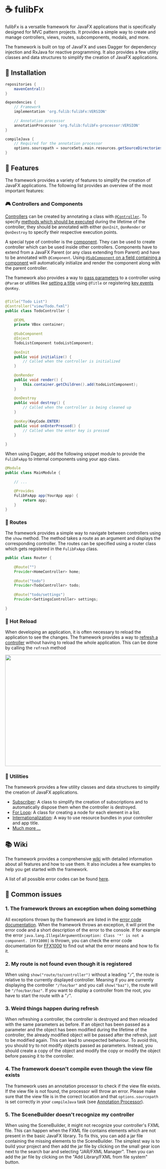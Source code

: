 # ☕ fulibFx

fulibFx is a versatile framework for JavaFX applications that is specifically designed for MVC pattern projects.
It provides a simple way to create and manage controllers, views, routes, subcomponents, modals, and more.

The framework is built on top of JavaFX and uses Dagger for dependency injection and RxJava for reactive programming.
It also provides a few utility classes and data structures to simplify the creation of JavaFX applications.

## 🔗 Installation

```groovy
repositories {
    mavenCentral()
}

dependencies {
    // Framework
    implementation 'org.fulib:fulibFx:VERSION'
    
    // Annotation processor
    annotationProcessor 'org.fulib:fulibFx-processor:VERSION'
}

compileJava {
    // Required for the annotation processor
    options.sourcepath = sourceSets.main.resources.getSourceDirectories()
}
```

## 📑 Features

The framework provides a variety of features to simplify the creation of JavaFX applications. The following list
provides an overview of the most important features:

### 🎮 Controllers and Components

[Controllers](docs/controller/README.md) can be created by annotating a class with [`@Controller`](docs/controller/1-controllers.md).
To specify [methods which should be executed](docs/controller/1-controllers.md) during the lifetime of the controller, they should be annotated with either 
`@onInit`, `@onRender` or `@onDestroy` to specify their respective execution points.

A special type of controller is the [component](docs/controller/2-components.md). They can be used to create controller which can be used inside other
controllers. Components have to extend from a JavaFX Parent (or any class extending from Parent) and have to be annotated
with `@Component`. Using [`@SubComponent` on a field containing a component](docs/controller/8-subcomponents.md) will automatically initialize and render the
component along with the parent controller.

The framework also provides a way to [pass parameters](docs/controller/4-parameters.md) to a controller using `@Param` 
or utilities like [setting a title](docs/controller/6-titles.md) using `@Title` or registering 
[key events](docs/controller/10-key-events.md) `@onKey`.

```java

@Title("Todo List")
@Controller("view/Todo.fxml")
public class TodoController {
    
    @FXML
    private VBox container;
    
    @SubComponent
    @Inject
    TodoListComponent todoListComponent;
    
    @onInit
    public void initialize() {
        // Called when the controller is initialized
    }
    
    @onRender
    public void render() {
        this.container.getChildren().add(todoListComponent);
    }
    
    @onDestroy
    public void destroy() {
        // Called when the controller is being cleaned up
    }
    
    @onKey(KeyCode.ENTER)
    public void onEnterPressed() {
        // Called when the enter key is pressed
    }
    
}
```

When using Dagger, add the following snippet module to provide the `FulibFxApp` to internal components using your app class.

```java
@Module
public class MainModule {
    
    // ...
    
    @Provides
    FulibFxApp app(YourApp app) {
        return app;
    }
}
```

### 📜 Routes

The framework provides a simple way to navigate between controllers using the `show` method. The method takes a route
as an argument and displays the corresponding controller. The routes can be specified using a router class which gets 
registered in the `FulibFxApp` class.

```java
public class Router {
    
    @Route("")
    Provider<HomeController> home;
    
    @Route("todo")
    Provider<TodoController> todo;
    
    @Route("todo/settings")
    Provider<SettingsController> settings;
    
}
```

### 🔄 Hot Reload

When developing an application, it is often necessary to reload the application to see the changes. The framework provides
a way to [refresh a controller](docs/features/3-history.md) without having to reload the whole application. 
This can be done by calling the `refresh` method

<img width="640" height="360" src="docs/assets/hot-reload.gif">

### 🧷 Utilities

The framework provides a few utility classes and data structures to simplify the creation of JavaFX applications.

- [Subscriber](docs/features/1-subscriber.md): A class to simplify the creation of subscriptions and to automatically dispose them when the controller is destroyed.
- [For Loop](docs/features/2-for.md): A class for creating a node for each element in a list.
- [Internationalization](docs/controller/5-internationalization.md): A way to use resource bundles in your controller and app title.
- [Much more ...](docs/features/README.md)

## 📚 Wiki

The framework provides a comprehensive [wiki](docs/README.md) with detailed information about all features and how to use them.
It also includes a few examples to help you get started with the framework.

A list of all possible error codes can be found [here](ERROR_CODES.md).

## 🛑 Common issues

### 1. The framework throws an exception when doing something
All exceptions thrown by the framework are listed in the [error code documentation](ERROR_CODES.md). 
When the framework throws an exception, it will print the error code and a short description of the error to the console.
If for example the error `java.lang.IllegalArgumentException: Class '*' is not a component. [FFX1000]` is thrown, you can 
check the error code documentation for [FFX1000](ERROR_CODES.md#1000-class--is-not-a-component) to find out what the error 
means and how to fix it.

### 2. My route is not found even though it is registered
When using `show("route/to/controller")` without a leading "`/`", the route is relative to the currently displayed controller. 
Meaning if you are currently displaying the controller `"/foo/bar"` and you call `show("baz")`, the route will be `"/foo/bar/baz"`.
If you want to display a controller from the root, you have to start the route with a "`/`".

### 3. Weird things happen during refresh
When refreshing a controller, the controller is destroyed and then reloaded with the same parameters as before. 
If an object has been passed as a parameter and the object has been modified during the lifetime of the controller,
the already modified object will be passed after the refresh, just to be modified again. This can lead to unexpected 
behaviour. To avoid this, you should try to not modify objects passed as parameters. Instead, you should create a copy 
of the object and modify the copy or modify the object before passing it to the controller.

### 4. The framework doesn't compile even though the view file exists
The framework uses an annotation processor to check if the view file exists. If the view file is not found, the processor
will throw an error. Please make sure that the view file is in the correct location and that `options.sourcepath` is set
correctly in your `compileJava` task (see [Annotation Processor](#-installation)).

### 5. The SceneBuilder doesn't recognize my controller
When using the SceneBuilder, it might not recognize your controller's FXML file. This can happen when the FXML file contains
elements which are not present in the basic JavaFX library. To fix this, you can add a jar file containing the missing
elements to the SceneBuilder. The simplest way is to build your project and then add the jar file by clicking on the small
gear icon next to the search bar and selecting "JAR/FXML Manager". Then you can add the jar file by clicking on the "Add
Library/FXML from file system" button.
